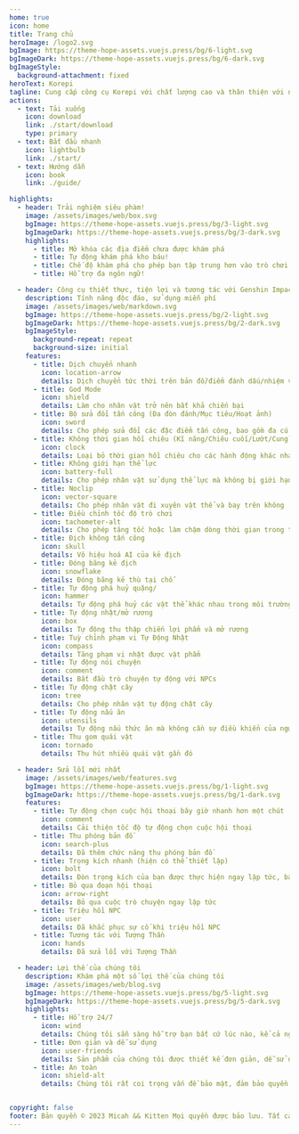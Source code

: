 ```yaml
---
home: true
icon: home
title: Trang chủ
heroImage: /logo2.svg
bgImage: https://theme-hope-assets.vuejs.press/bg/6-light.svg
bgImageDark: https://theme-hope-assets.vuejs.press/bg/6-dark.svg
bgImageStyle:
  background-attachment: fixed
heroText: Korepi
tagline: Cung cấp công cụ Korepi với chất lượng cao và thân thiện với người dùng!
actions:
  - text: Tải xuống
    icon: download
    link: ./start/download
    type: primary
  - text: Bắt đầu nhanh
    icon: lightbulb
    link: ./start/
  - text: Hướng dẫn
    icon: book
    link: ./guide/

highlights:
  - header: Trải nghiệm siêu phàm!
    image: /assets/images/web/box.svg
    bgImage: https://theme-hope-assets.vuejs.press/bg/3-light.svg
    bgImageDark: https://theme-hope-assets.vuejs.press/bg/3-dark.svg
    highlights:
      - title: Mở khóa các địa điểm chưa được khám phá
      - title: Tự động khám phá kho báu!
      - title: Chế độ khám phá cho phép bạn tập trung hơn vào trò chơi!
      - title: Hỗ trợ đa ngôn ngữ!

  - header: Công cụ thiết thực, tiện lợi và tương tác với Genshin Impact
    description: Tính năng độc đáo, sử dụng miễn phí
    image: /assets/images/web/markdown.svg
    bgImage: https://theme-hope-assets.vuejs.press/bg/2-light.svg
    bgImageDark: https://theme-hope-assets.vuejs.press/bg/2-dark.svg
    bgImageStyle:
      background-repeat: repeat
      background-size: initial
    features:
      - title: Dịch chuyển nhanh
        icon: location-arrow
        details: Dịch chuyển tức thời trên bản đồ/điểm đánh dấu/nhiệm vụ
      - title: God Mode
        icon: shield
        details: Làm cho nhân vật trở nên bất khả chiến bại
      - title: Bộ sửa đổi tấn công (Đa đòn đánh/Mục tiêu/Hoạt ảnh)
        icon: sword
        details: Cho phép sửa đổi các đặc điểm tấn công, bao gồm đa cú đánh, mục tiêu và hoạt ảnh
      - title: Không thời gian hồi chiêu (Kĩ năng/Chiêu cuối/Lướt/Cung)
        icon: clock
        details: Loại bỏ thời gian hồi chiêu cho các hành động khác nhau như kỹ năng, chiêu cuối, lướt và cung
      - title: Không giới hạn thể lực
        icon: battery-full
        details: Cho phép nhân vật sử dụng thể lực mà không bị giới hạn
      - title: Noclip
        icon: vector-square
        details: Cho phép nhân vật đi xuyên vật thể và bay trên không
      - title: Điều chỉnh tốc độ trò chơi
        icon: tachometer-alt
        details: Cho phép tăng tốc hoặc làm chậm dòng thời gian trong trò chơi
      - title: Địch không tấn công
        icon: skull
        details: Vô hiệu hoá AI của kẻ địch
      - title: Đóng băng kẻ địch
        icon: snowflake
        details: Đóng băng kẻ thù tại chỗ
      - title: Tự động phá huỷ quặng/
        icon: hammer
        details: Tự động phá huỷ các vật thể khác nhau trong môi trường
      - title: Tự động nhặt/mở rương
        icon: box
        details: Tự động thu thập chiến lợi phẩm và mở rương
      - title: Tuỳ chỉnh phạm vi Tự Động Nhặt
        icon: compass
        details: Tăng phạm vi nhặt được vật phẩm
      - title: Tự động nói chuyện
        icon: comment
        details: Bắt đầu trò chuyện tự động với NPCs
      - title: Tự động chặt cây
        icon: tree
        details: Cho phép nhân vật tự động chặt cây
      - title: Tự động nấu ăn
        icon: utensils
        details: Tự động nấu thức ăn mà không cần sự điều khiển của người chơi
      - title: Thu gom quái vật
        icon: tornado
        details: Thu hút nhiều quái vật gần đó

  - header: Sửa lỗi mới nhất
    image: /assets/images/web/features.svg
    bgImage: https://theme-hope-assets.vuejs.press/bg/1-light.svg
    bgImageDark: https://theme-hope-assets.vuejs.press/bg/1-dark.svg
    features:
      - title: Tự động chọn cuộc hội thoại bây giờ nhanh hơn một chút
        icon: comment
        details: Cải thiện tốc độ tự động chọn cuộc hội thoại
      - title: Thu phóng bản đồ
        icon: search-plus
        details: Đã thêm chức năng thu phóng bản đồ
      - title: Trọng kích nhanh (hiện có thể thiết lập)
        icon: bolt
        details: Đòn trọng kích của bạn được thực hiện ngay lập tức, bây giờ với các tùy chọn có thể thiết lập
      - title: Bỏ qua đoạn hội thoại
        icon: arrow-right
        details: Bỏ qua cuộc trò chuyện ngay lập tức
      - title: Triệu hồi NPC
        icon: user
        details: Đã khắc phục sự cố khi triệu hồi NPC
      - title: Tương tác với Tượng Thần
        icon: hands
        details: Đã sửa lỗi với Tượng Thần

  - header: Lợi thế của chúng tôi
    description: Khám phá một số lợi thế của chúng tôi
    image: /assets/images/web/blog.svg
    bgImage: https://theme-hope-assets.vuejs.press/bg/5-light.svg
    bgImageDark: https://theme-hope-assets.vuejs.press/bg/5-dark.svg
    highlights:
      - title: Hỗ trợ 24/7
        icon: wind
        details: Chúng tôi sẵn sàng hỗ trợ bạn bất cứ lúc nào, kể cả ngày hay đêm, hỗ trợ 24/7.
      - title: Đơn giản và dễ sử dụng
        icon: user-friends
        details: Sản phẩm của chúng tôi được thiết kế đơn giản, dễ sử dụng, đảm bảo mang lại trải nghiệm thân thiện và thoải mái cho người dùng.
      - title: An toàn
        icon: shield-alt
        details: Chúng tôi rất coi trọng vấn đề bảo mật, đảm bảo quyền truy cập an toàn và bảo vệ dữ liệu của bạn.


copyright: false
footer: Bản quyền © 2023 Micah && Kitten Mọi quyền được bảo lưu. Tất cả các nhãn hiệu, ảnh chụp màn hình, logo và bản quyền khác là tài sản của chủ sở hữu tương ứng.
---
```

